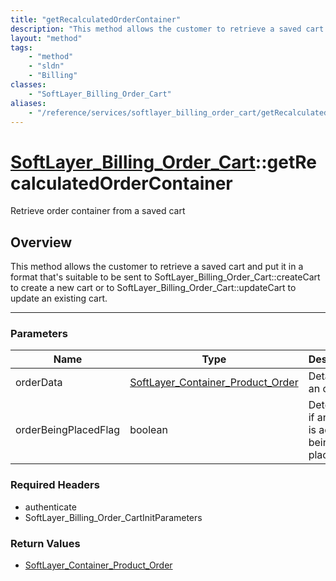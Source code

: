 ```yaml
---
title: "getRecalculatedOrderContainer"
description: "This method allows the customer to retrieve a saved cart and put it in a format that's suitable to be sent to SoftLayer_... "
layout: "method"
tags:
    - "method"
    - "sldn"
    - "Billing"
classes:
    - "SoftLayer_Billing_Order_Cart"
aliases:
    - "/reference/services/softlayer_billing_order_cart/getRecalculatedOrderContainer"
---
```

# [SoftLayer_Billing_Order_Cart](/reference/services/SoftLayer_Billing_Order_Cart)::getRecalculatedOrderContainer


Retrieve order container from a saved cart


## Overview 
This method allows the customer to retrieve a saved cart and put it in a format that's suitable to be sent to SoftLayer_Billing_Order_Cart::createCart to create a new cart or to SoftLayer_Billing_Order_Cart::updateCart to update an existing cart. 

-----

### Parameters 
|Name | Type | Description |
| --- | --- | --- |
|orderData| <a href='/reference/datatypes/SoftLayer_Container_Product_Order'>SoftLayer_Container_Product_Order </a>| Details for an order|
|orderBeingPlacedFlag| boolean| Determines if an order is actually being placed|


### Required Headers
* authenticate
* SoftLayer_Billing_Order_CartInitParameters


### Return Values
* <a href='/reference/datatypes/SoftLayer_Container_Product_Order'>SoftLayer_Container_Product_Order </a>




